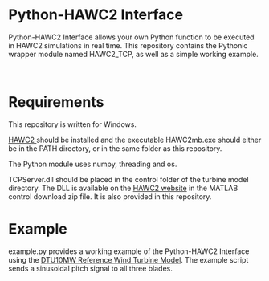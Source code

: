 Python-HAWC2 Interface
======================

Python-HAWC2 Interface allows your own Python function to be executed in HAWC2
simulations in real time. This repository contains the Pythonic wrapper module
named HAWC2_TCP, as well as a simple working example.

 

Requirements
============

This repository is written for Windows.

[HAWC2 ](http://www.hawc2.dk/)should be installed and the executable HAWC2mb.exe
should either be in the PATH directory, or in the same folder as this
repository.

The Python module uses numpy, threading and os.

TCPServer.dll should be placed in the control folder of the turbine model
directory. The DLL is available on the [HAWC2
website](http://www.hawc2.dk/download/dlls) in the MATLAB control download zip
file. It is also provided in this repository.

Example
=======

example.py provides a working example of the Python-HAWC2 Interface using the
[DTU10MW Reference Wind Turbine
Model](http://www.hawc2.dk/Download/HAWC2-Model/DTU-10-MW-Reference-Wind-Turbine).
The example script sends a sinusoidal pitch signal to all three blades.
